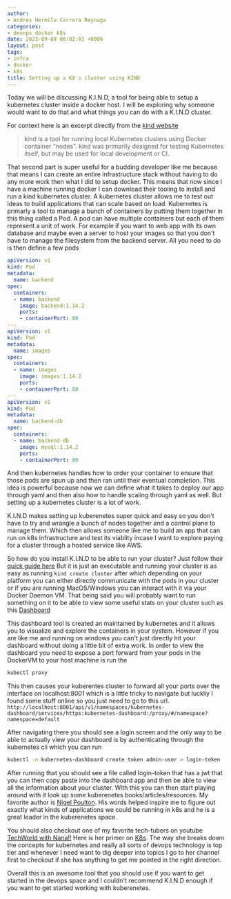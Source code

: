 ```yaml
---
author:
- Andres Hermilo Carrera Reynaga
categories:
- devops docker k8s
date: 2023-09-08 06:02:01 +0000
layout: post
tags:
- infra
- docker
- k8s
title: Setting up a K8's cluster using KIND
---
```


Today we will be discussing K.I.N.D, a tool for being able to setup a kubernetes cluster inside a docker host.
I will be exploring why someone would want to do that and what things you can do with a K.I.N.D cluster.


For context here is an excerpt directly from the [kind website](https://kind.sigs.k8s.io/)

> kind is a tool for running local Kubernetes clusters using Docker container “nodes”.
> kind was primarily designed for testing Kubernetes itself, but may be used for local development or CI.

That second part is super useful for a budding developer like me because that means I can create an entire infrastructure stack without having to do any more work then what I did to setup docker.
This means that now since I have a machine running docker I can download their tooling to install and run a kind kubernetes cluster. A kubernetes cluster allows me to test out ideas to build applications that can scale based on load. 
Kubernetes is primarly a tool to manage a bunch of containers by putting them together in this thing called a Pod. A pod can have multiple containers but each of them represent a unit of work.
For example if you want to web app with its own database and maybe even a server to host your images so that you don't have to manage the filesystem from the backend server.
All you need to do is then define a few pods

```yaml
apiVersion: v1
kind: Pod
metadata:
  name: backend
spec:
  containers:
  - name: backend
    image: backend:1.14.2
    ports:
    - containerPort: 80
---
apiVersion: v1
kind: Pod
metadata:
  name: images
spec:
  containers:
  - name: images
    image: images:1.14.2
    ports:
    - containerPort: 80
---
apiVersion: v1
kind: Pod
metadata:
  name: backend-db
spec:
  containers:
  - name: backend-db
    image: mysql:1.14.2
    ports:
    - containerPort: 80
```

And then kubernetes handles how to order your container to ensure that those pods are spun up and then ran until their eventual completion.
This idea is powerful because now we can define what it takes to deploy our app through yaml and then also how to handle scaling through yaml as well. 
But setting up a kubernetes cluster is a lot of work.

K.I.N.D makes setting up kuberenetes super quick and easy so you don't have to try and wrangle a bunch of nodes together and a control plane to manage them.
Which then allows someone like me to build an app that can run on k8s infrastructure and test its viablity incase I want to explore paying for a cluster through a hosted service like AWS.

So how do you install K.I.N.D to be able to run your cluster? Just follow their [quick guide here](https://kind.sigs.k8s.io/docs/user/quick-start)
But it is just an executable and running your cluster is as easy as running `kind create cluster` after which depending on your platform you can either directly communicate with the pods in your cluster 
or if you are running MacOS/Windows you can interact with it via your Docker Daemon VM.
That being said you will probably want to run something on it to be able to view some useful stats on your cluster such as this [Dashboard](https://kubernetes.io/docs/tasks/access-application-cluster/web-ui-dashboard/)

This dashboard tool is created an maintained by kubernetes and it allows you to visualize and explore the containers in your system. However if you are like me and running on windows you can't just directly hit your dashboard without doing a little bit of extra work.
In order to view the dashboard you need to expose a port forward from your pods in the DockerVM to your host machine is run the

```bash
kubectl proxy
```
This then causes your kuberentes cluster to forward all your ports over the interface on localhost:8001 which is a little tricky to navigate but luckliy I found some stuff online so you just need to go to this url.
`http://localhost:8001/api/v1/namespaces/kubernetes-dashboard/services/https:kubernetes-dashboard:/proxy/#/namespace?namespace=default`

After navigating there you should see a login screen and the only way to be able to actually view your dashboard is by authenticating through the kubernetes cli which you can run
```bash
kubectl -n kubernetes-dashboard create token admin-user > login-token
```

After running that you should see a file called login-token that has a jwt that you can then copy paste into the dashboard app and then be able to view all the information about your cluster. 
With this you can then start playing around with it look up some kuberenetes books/articles/resources.
My favorite author is [Nigel Poulton](https://nigelpoulton.com/). His words helped inspire me to figure out exactly what kinds of applications we could be running in k8s and he is a great leader in the kuberenetes space.

You should also checkout one of my favorite tech-tubers on youtube [TechWorld with Nana!!](https://www.youtube.com/@TechWorldwithNana) Here is her primer on [K8s](https://www.youtube.com/watch?v=s_o8dwzRlu4). The way she breaks down the concepts for kubernetes and really all sorts of devops technology is top tier and whenever I need want to dig deeper into topics I go to her channel first to checkout if she has anything to get me pointed in the right direction.

Overall this is an awesome tool that you should use if you want to get started in the devops space and I couldn't recommend K.I.N.D enough if you want to get started working with kuberenetes.